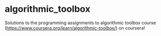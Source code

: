 # algorithmic_toolbox
Solutions to the programming assignments to algorithmic toolbox course (https://www.coursera.org/learn/algorithmic-toolbox/) on coursera!
